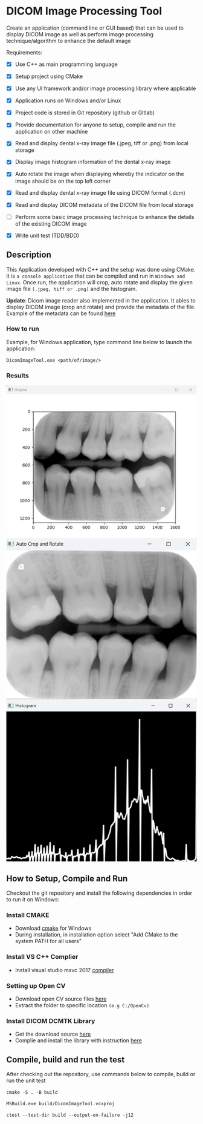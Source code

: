 # DICOM Image Processing Tool

Create an application (command line or GUI based) that can be used to display DICOM image as well as perform image processing technique/algorithm to enhance the default image

Requirements:
- [X] Use C++ as main programming language
- [x] Setup project using CMake
- [x] Use any UI framework and/or image processing library where applicable
- [x] Application runs on Windows and/or Linux
- [x] Project code is stored in Git repository (github or Gitlab)
- [x] Provide documentation for anyone to setup, compile and run the application on other machine

- [x] Read and display dental x-ray image file (.jpeg, tiff or .png) from local storage
- [x] Display image histogram information of the dental x-ray image
- [x] Auto rotate the image when displaying whereby the indicator on the image should be on the top left corner

- [x] Read and display dental x-ray image file using DICOM format (.dcm)
- [x] Read and display DICOM metadata of the DICOM file from local storage
- [ ] Perform some basic image processing technique to enhance the details of the existing DICOM image

- [x] Write unit test (TDD/BDD)

## Description

This Application developed with C++ and the setup was done using CMake. It is  `a console application` that can be compiled and run in `Windows and Linux`. Once run, the application will crop, auto rotate and display the given image file `(.jpeg, tiff or .png)` and the histogram.


**Update**: Dicom image reader also implemented in the application. It ables to display DICOM image (crop and rotate) and provide the metadata of the file. Example of the metadata can be found [here](app/src/dicom_metadata.txt)
### How to run

Example, for Windows application, type command line below to launch the application:

```
DicomImageTool.exe <path/of/image/>
```
### Results
![original!](pictures/postprocess/original.png)
![rotate!](pictures/postprocess/cropAndRotate.png)
![histogram!](pictures/postprocess/histogram.png)

## How to Setup, Compile and Run

Checkout the git repository and install the following dependencies in order to run it on Windows:

### Install CMAKE
- Download [cmake](https://cmake.org/download/) for Windows  
- During installation, in installation option select "Add CMake to the system PATH for all users"

### Install VS C++ Complier
- Install visual studio msvc 2017 [compiler](https://visualstudio.microsoft.com/thank-you-downloading-visual-studio/?sku=Community&channel=Release&version=VS2022&source=VSFeaturesPage&passive=false&cid=2030)

### Setting up Open CV
- Download open CV source files [here](https://opencv.org/releases/) 
- Extract the folder to specific location `(e.g C:/OpenCv)`

### Install DICOM DCMTK Library
- Get the download source [here](https://dicom.offis.de/en/dcmtk/dcmtk-software-development/)
- Complie and install the library with instruction [here](https://support.dcmtk.org/redmine/projects/dcmtk/wiki/howto_cmakeconfiguration)


## Compile, build and run the test

After checking out the repository, use commands below to compile, build or run the unit test
```
cmake -S . -B build  
```

```
MSBuild.exe build/DicomImageTool.vcxproj 
```

```
ctest --test-dir build --output-on-failure -j12
```


